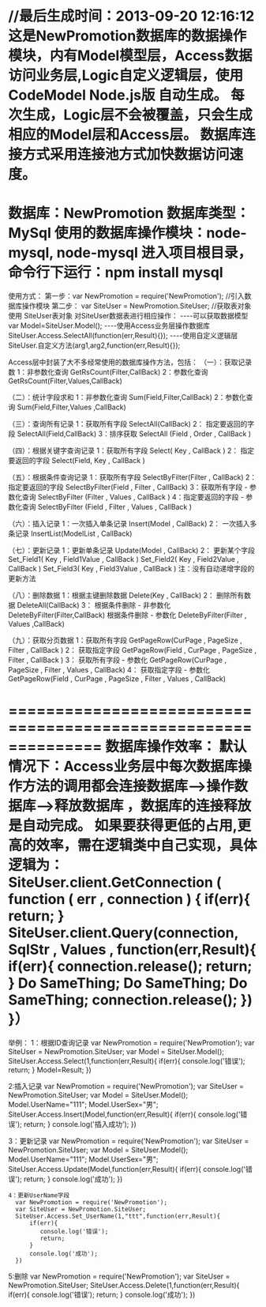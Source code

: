 //最后生成时间：2013-09-20 12:16:12
这是NewPromotion数据库的数据操作模块，内有Model模型层，Access数据访问业务层,Logic自定义逻辑层，使用 CodeModel Node.js版 自动生成。
每次生成，Logic层不会被覆盖，只会生成相应的Model层和Access层。
数据库连接方式采用连接池方式加快数据访问速度。
=============================
数据库：NewPromotion
数据库类型：MySql
使用的数据库操作模块：node-mysql, node-mysql 进入项目根目录，命令行下运行：npm install mysql
=============================
使用方式：
第一步：var NewPromotion = require('NewPromotion');    //引入数据库操作模块
第二步： var SiteUser = NewPromotion.SiteUser;   //获取表对象
               使用 SiteUser表对象 对SiteUser数据表进行相应操作：
               ----可以获取数据模型  var Model=SiteUser.Model();
               ----使用Access业务层操作数据库  SiteUser.Access.SelectAll(function(err,Result){});
               ----使用自定义逻辑层      SiteUser.自定义方法(arg1,arg2,function(err,Result){});

Access层中封装了大不多经常使用的数据库操作方法，包括：
（一）：获取记录数
              1：非参数化查询
                   GetRsCount(Filter,CallBack)
              2：参数化查询
                   GetRsCount(Filter,Values,CallBack)

（二）：统计字段求和
               1：非参数化查询
                    Sum(Field,Filter,CallBack)
               2：参数化查询
                    Sum(Field,Filter,Values ,CallBack)

（三）：查询所有记录
               1：获取所有字段
                    SelectAll(CallBack)
               2： 指定要返回的字段
                    SelectAll(Field,CallBack)
               3：排序获取
                    SelectAll (Field ,  Order , CallBack )

（四）：根据关键字查询记录
               1：获取所有字段
                    Select( Key , CallBack )
               2： 指定要返回的字段
                    Select(Field, Key , CallBack )

（五）：根据条件查询记录
               1：获取所有字段
                    SelectByFilter(Filter , CallBack)
               2： 指定要返回的字段
                    SelectByFilter(Field , Filter , CallBack)
               3：获取所有字段 - 参数化查询
                    SelectByFilter (Filter , Values , CallBack )
               4：指定要返回的字段 - 参数化查询
                     SelectByFilter (Field , Filter , Values , CallBack )

（六）：插入记录
               1：一次插入单条记录
                    Insert(Model , CallBack)
               2： 一次插入多条记录
                    InsertList(ModelList  , CallBack)

（七）：更新记录
               1：更新单条记录
                    Update(Model , CallBack)
               2： 更新某个字段
                    Set_Field1( Key , Field1Value , CallBack )
                    Set_Field2( Key , Field2Value , CallBack )
                    Set_Field3( Key , Field3Value , CallBack )
                    注：没有自动递增字段的更新方法

（八）：删除数据
               1：根据主键删除数据
                    Delete(Key , CallBack)
               2： 删除所有数据
                    DeleteAll(CallBack)
               3： 根据条件删除 - 非参数化
                    DeleteByFilter(Filter,CallBack)
                    根据条件删除 - 参数化
                    DeleteByFilter(Filter , Values ,CallBack)

（九）：获取分页数据
               1：获取所有字段
                    GetPageRow(CurPage , PageSize , Filter , CallBack )
               2： 获取指定字段
                    GetPageRow(Field , CurPage , PageSize , Filter , CallBack )
               3： 获取所有字段 - 参数化
                    GetPageRow(CurPage , PageSize , Filter , Values , CallBack)
               4： 获取指定字段 - 参数化
                    GetPageRow(Field , CurPage , PageSize , Filter , Values , CallBack)

==============================================================
数据库操作效率：
默认情况下：Access业务层中每次数据库操作方法的调用都会连接数据库-->操作数据库-->释放数据库 ，数据库的连接释放是自动完成。
如果要获得更低的占用,更高的效率，需在逻辑类中自己实现，具体逻辑为：
SiteUser.client.GetConnection ( function ( err , connection ) {
       if(err){
           return;
       }
      SiteUser.client.Query(connection, SqlStr , Values , function(err,Result){
            if(err){
                 connection.release();
                  return;
            }
            Do SameThing;
            Do SameThing;
            Do SameThing;
            connection.release();
      })
}）
==============================================================
 举例：
1：根据ID查询记录
var NewPromotion = require('NewPromotion');
var SiteUser = NewPromotion.SiteUser;
var Model = SiteUser.Model();
SiteUser.Access.Select(1,function(err,Result){
     if(err){
     console.log('错误');
     return;
     }
     Model=Result;
})

2:插入记录
  var NewPromotion = require('NewPromotion');
  var SiteUser = NewPromotion.SiteUser;
  var Model = SiteUser.Model();
  Model.UserName="111";
  Model.UserSex="男";
  SiteUser.Access.Insert(Model,function(err,Result){
      if(err){
         console.log('错误');
         return;
      }
      console.log('插入成功');
  })

  3：更新记录
   var NewPromotion = require('NewPromotion');
   var SiteUser = NewPromotion.SiteUser;
   var Model = SiteUser.Model();
   Model.UserName="111";
   Model.UserSex="男";
   SiteUser.Access.Update(Model,function(err,Result){
       if(err){
          console.log('错误');
          return;
       }
       console.log('成功');
   })

    4：更新UserName字段
      var NewPromotion = require('NewPromotion');
      var SiteUser = NewPromotion.SiteUser;
      SiteUser.Access.Set_UserName(1,"ttt",function(err,Result){
          if(err){
             console.log('错误');
             return;
          }
          console.log('成功');
      })

  5:删除
      var NewPromotion = require('NewPromotion');
      var SiteUser = NewPromotion.SiteUser;
      SiteUser.Access.Delete(1,function(err,Result){
          if(err){
             console.log('错误');
             return;
          }
          console.log('成功');
      })